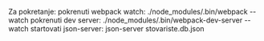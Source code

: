 Za pokretanje:
pokrenuti webpack watch:
	./node_modules/.bin/webpack --watch
pokrenuti dev server:
	./node_modules/.bin/webpack-dev-server --watch
startovati json-server:
	json-server stovariste.db.json
